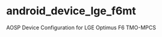android_device_lge_f6mt
=======================

AOSP Device Configuration for LGE Optimus F6 TMO-MPCS 
